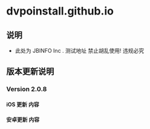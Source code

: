 # dvpoinstall.github.io

## 说明
- 此处为 JBINFO Inc . 测试地址 禁止胡乱使用! 违规必究




## 版本更新说明

###  Version 2.0.8 
####  iOS 更新 内容 
####  安卓更新 内容
